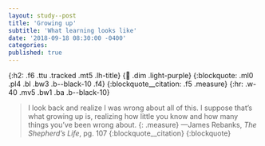 ```yaml
---
layout: study--post
title: 'Growing up'
subtitle: 'What learning looks like'
date: '2018-09-18 08:30:00 -0400'
categories:
published: true
---
```


{:h2: .f6 .ttu .tracked .mt5 .lh-title}
{:link: .dim .light-purple}
{:blockquote: .ml0 .pl4 .bl .bw3 .b--black-10 .f4}
{:blockquote__citation: .f5 .measure}
{:hr: .w-40 .mv5 .bw1 .ba .b--black-10}

> I look back and realize I was wrong about all of this.
> I suppose that’s what growing up is, realizing how little you know and
> how many things you’ve been wrong about.
> {: .measure}
> —James Rebanks, *The Shepherd’s Life*, pg. 107
> {:blockquote__citation}
{:blockquote}
